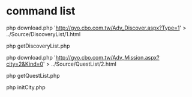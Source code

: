 # command list

php download.php 'http://gvo.cbo.com.tw/Adv_Discover.aspx?Type=1' > ../Source/DiscoveryList/1.html

php getDiscoveryList.php 

php download.php 'http://gvo.cbo.com.tw/Adv_Mission.aspx?city=2&Kind=0' > ../Source/QuestList/2.html

php getQuestList.php

php initCity.php
